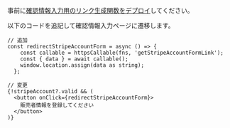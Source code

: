 事前に[確認情報入力用のリンク生成関数をデプロイ](?id=firebase-required-verification-information)してください。

以下のコードを追記して確認情報入力ページに遷移します。

```tsx:components/stripe-account.tsx
// 追加
const redirectStripeAccountForm = async () => {
    const callable = httpsCallable(fns, 'getStripeAccountFormLink');
    const { data } = await callable();
    window.location.assign(data as string);
  };

// 変更
{!stripeAccount?.valid && (
  <button onClick={redirectStripeAccountForm}>
    販売者情報を登録してください
  </button>
)}
```
